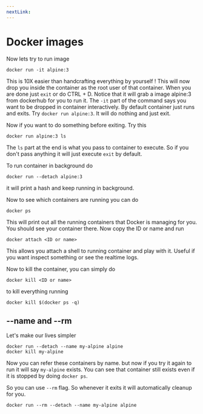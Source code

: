 ```yaml
---
nextLink:
---
```


# Docker images

Now lets try to run image

```
docker run -it alpine:3
```

This is 10X easier than handcrafting everything by yourself ! This will now drop you inside the container as the root user of that container. When you are done just `exit` or do CTRL + D. Notice that it will grab a image alpine:3 from dockerhub for you to run it. The `-it` part of the command says you want to be dropped in container interactively. By default container just runs and exits. Try `docker run alpine:3`. It will do nothing and just exit.

Now if you want to do something before exiting. Try this

```
docker run alpine:3 ls
```

The `ls` part at the end is what you pass to container to execute. So if you don't pass anything it will just execute `exit` by default.

To run container in background do

```
docker run --detach alpine:3
```

it will print a hash and keep running in background.

Now to see which containers are running you can do

```
docker ps
```

This will print out all the running containers that Docker is managing for you. You should see your container there. Now copy the ID or name and run

```
docker attach <ID or name>
```

This allows you attach a shell to running container and play with it. Useful if you want inspect something or see the realtime logs.

Now to kill the container, you can simply do

```
docker kill <ID or name>
```

to kill everything running

```
docker kill $(docker ps -q)
```

## --name and --rm

Let's make our lives simpler

```
docker run --detach --name my-alpine alpine
docker kill my-alpine
```

Now you can refer these containers by name. but now if you try it again to run it will say `my-alpine` exists. You can see that container still exists even if it is stopped by doing `docker ps`.

So you can use `--rm` flag. So whenever it exits it will automatically cleanup for you.

```
docker run --rm --detach --name my-alpine alpine
```
